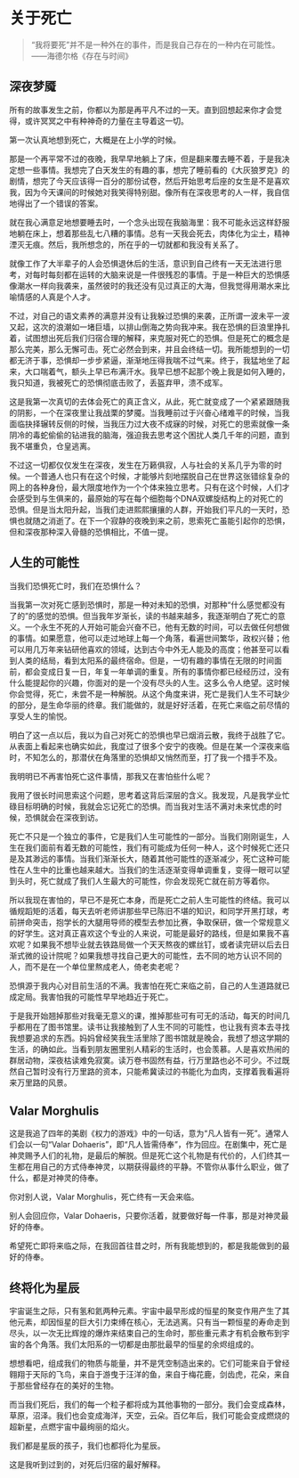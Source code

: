 # 关于死亡

> “我将要死”并不是一种外在的事件，而是我自己存在的一种内在可能性。 ——海德尔格《存在与时间》

## 深夜梦魇

所有的故事发生之前，你都以为那是再平凡不过的一天。直到回想起来你才会觉得，或许冥冥之中有种神奇的力量在主导着这一切。

第一次认真地想到死亡，大概是在上小学的时候。

那是一个再平常不过的夜晚，我早早地躺上了床，但是翻来覆去睡不着，于是我决定想一些事情。我想完了白天发生的有趣的事，想完了睡前看的《大灰狼罗克》的剧情，想完了今天应该得一百分的那份试卷，然后开始思考后座的女生是不是喜欢我，因为今天课间的时候她对我笑得特别甜。像所有在深夜思考的人一样，我自信地得出了一个错误的答案。

就在我心满意足地想要睡去时，一个念头出现在我脑海里：我不可能永远这样舒服地躺在床上，想着那些乱七八糟的事情。总有一天我会死去，肉体化为尘土，精神湮灭无痕。然后，我所想念的，所在乎的一切就都和我没有关系了。

就像工作了大半辈子的人会恐惧退休后的生活，意识到自己终有一天无法进行思考，对每时每刻都在运转的大脑来说是一件很残忍的事情。于是一种巨大的恐惧感像潮水一样向我袭来，虽然彼时的我还没有见过真正的大海，但我觉得用潮水来比喻情感的人真是个人才。

不过，对自己的语文素养的满意并没有让我躲过恐惧的来袭，正所谓一波未平一波又起，这次的浪潮如一堵巨墙，以排山倒海之势向我冲来。我在恐惧的巨浪里挣扎着，试图想出死后我们归宿合理的解释，来克服对死亡的恐惧。但是死亡的概念是那么完美，那么无懈可击。死亡必然会到来，并且会终结一切。我所能想到的一切都无济于事，恐惧却一步步紧逼，渐渐地压得我喘不过气来。终于，我猛地坐了起来，大口喘着气，额头上早已布满汗水。我早已想不起那个晚上我是如何入睡的，我只知道，我被死亡的恐惧彻底击败了，丢盔弃甲，溃不成军。

这是我第一次真切的去体会死亡的真正含义，从此，死亡就变成了一个紧紧跟随我的阴影，一个在深夜里让我战栗的梦魇。当我睡前过于兴奋心绪难平的时候，当我面临抉择辗转反侧的时候，当我压力过大夜不成寐的时候，对死亡的思索就像一条阴冷的毒蛇偷偷的钻进我的脑海，强迫我去思考这个困扰人类几千年的问题，直到我不堪重负，仓皇逃离。

不过这一切都仅仅发生在深夜，发生在万籁俱寂，人与社会的关系几乎为零的时候。一个普通人也只有在这个时候，才能够片刻地摆脱自己在世界这张错综复杂的网上的各种身份，最大限度地作为一个个体来独立思考。只有在这个时候，人们才会感受到与生俱来的，最原始的写在每个细胞每个DNA双螺旋结构上的对死亡的恐惧。但是当太阳升起，当我们走进熙熙攘攘的人群，开始我们平凡的一天时，恐惧也就随之消逝了。在下一个寂静的夜晚到来之前，思索死亡虽能引起你的恐惧，但和深夜那种深入骨髓的恐惧相比，不值一提。

## 人生的可能性

当我们恐惧死亡时，我们在恐惧什么？

当我第一次对死亡感到恐惧时，那是一种对未知的恐惧，对那种“什么感觉都没有了的”的感觉的恐惧。但当我年岁渐长，读的书越来越多，我逐渐明白了死亡的意义。一个永生不死的人开始可能会兴奋不已，他有无数的时间，可以去做任何想做的事情。如果愿意，他可以走过地球上每一个角落，看遍世间繁华，政权兴替；他可以用几万年来钻研他喜欢的领域，达到古今中外无人能及的高度；他甚至可以看到人类的结局，看到太阳系的最终宿命。但是，一切有趣的事情在无限的时间面前，都会变成日复一日，年复一年单调的重复。所有的事情你都已经经历过，没有什么能提起你的兴趣，你面对的是一个没有尽头的人生。这多么令人绝望。这时候你会觉得，死亡，未尝不是一种解脱。从这个角度来讲，死亡是我们人生不可缺少的部分，是生命华丽的终章。我们能做的，就是好好活着，在死亡来临之前尽情的享受人生的愉悦。

明白了这一点以后，我以为自己对死亡的恐惧也早已烟消云散，我终于战胜了它。从表面上看起来也确实如此，我度过了很多个安宁的夜晚。但是在某一个深夜来临时，不知怎么的，那潜伏在角落里的恐惧却又悄然而至，打了我一个措手不及。

我明明已不再害怕死亡这件事情，那我又在害怕些什么呢？

我用了很长时间思索这个问题，思考着这背后深层的含义。我发现，凡是我学业忙碌目标明确的时候，我就会忘记死亡的恐惧。而当我对生活不满对未来忧虑的时候，恐惧就会在深夜到访。

死亡不只是一个独立的事件，它是我们人生可能性的一部分。当我们刚刚诞生，人生在我们面前有着无数的可能性，我们有可能成为任何一种人，这个时候死亡还只是及其渺远的事情。当我们渐渐长大，随着其他可能性的逐渐减少，死亡这种可能性在人生中的比重也越来越大。当我们的生活逐渐变得单调重复，变得一眼可以望到头时，死亡就成了我们人生最大的可能性，你会发现死亡就在前方等着你。

所以我现在害怕的，早已不是死亡本身，而是死亡之前人生可能性的终结。我可以循规蹈矩的活着，每天去听老师讲那些早已陈旧不堪的知识，和同学开黑打球，考前拼命突击，抱学长的大腿用导师的模型去参加比赛，争取保研，做一个常规意义的好学生。这对真正喜欢这个专业的人来说，可能是最好的路线，但是如果我不喜欢呢？如果我不想毕业就去铁路局做一个天天熬夜的螺丝钉，或者读完研以后去日渐式微的设计院呢？如果我想寻找自己更大的可能性，去不同的地方认识不同的人，而不是在一个单位里熬成老人，倚老卖老呢？

恐惧源于我内心对目前生活的不满。我害怕在死亡来临之前，自己的人生道路就已成定局。我害怕我的可能性早早地趋近于死亡。

于是我开始翘掉那些对我毫无意义的课，推掉那些可有可无的活动，每天的时间几乎都用在了图书馆里。读书让我接触到了人生不同的可能性，也让我有资本去寻找我想要追求的东西。妈妈曾经笑我生活里除了图书馆就是晚会，我想了想这学期的生活，的确如此。当看到朋友圈里别人精彩的生活时，也会羡慕。人是喜欢热闹的群居动物，深夜枯读难免寂寞。读万卷书固然有益，行万里路也必不可少。不过既然自己暂时没有行万里路的资本，只能希冀读过的书能化为血肉，支撑着我看遍将来万里路的风景。

## Valar Morghulis

这是我追了四年的美剧《权力的游戏》中的一句话，意为“凡人皆有一死”。通常人们会以一句“Valar Dohaeris”，即“凡人皆需侍奉”，作为回应。在剧集中，死亡是神灵赐予人们的礼物，是最后的解脱。但是死亡这个礼物是有代价的，人们终其一生都在用自己的方式侍奉神灵，以期获得最终的平静。不管你从事什么职业，做了什么，都是对神灵的侍奉。

你对别人说，Valar Morghulis，死亡终有一天会来临。

别人会回应你，Valar Dohaeris，只要你活着，就要做好每一件事，那是对神灵最好的侍奉。

希望死亡即将来临之际，在我回首往昔之时，所有我能想到的，都是我能做到的最好的侍奉。

## 终将化为星辰

宇宙诞生之际，只有氢和氦两种元素。宇宙中最早形成的恒星的聚变作用产生了其他元素，却因恒星的巨大引力束缚在核心，无法逃离。只有当一颗恒星的寿命走到尽头，以一次无比辉煌的爆炸来结束自己的生命时，那些重元素才有机会散布到宇宙的各个角落。我们太阳系的一切都是由那批最早的恒星的余烬组成的。

想想看吧，组成我们的物质与能量，并不是凭空制造出来的。它们可能来自于曾经翱翔于天际的飞鸟，来自于游曳于汪洋的鱼，来自于梅花鹿，剑齿虎，花朵，来自于那些曾经存在的美好的生物。

而当我们死后，我们的每一个粒子都将成为其他事物的一部分。我们会变成森林，草原，沼泽。我们也会变成海洋，天空，云朵。百亿年后，我们可能会变成燃烧的超新星，点燃宇宙中最绚丽的焰火。

我们都是星辰的孩子，我们也都将化为星辰。

这是我听到过到的，对死后归宿的最好解释。

